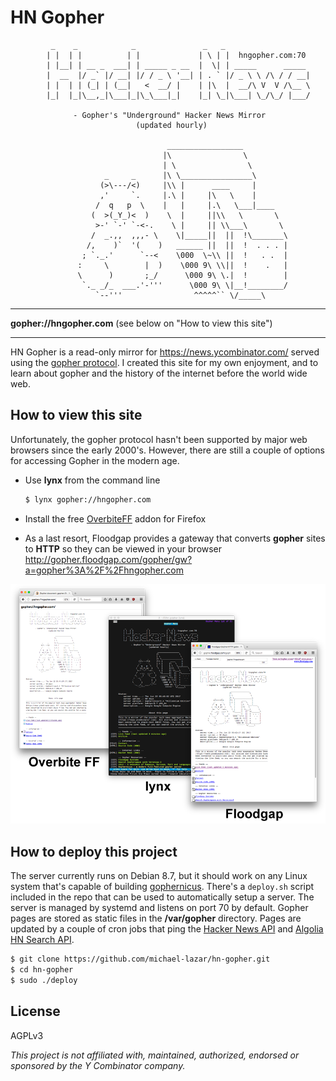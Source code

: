 # HN Gopher

```
 	     _    _            _               _   _
	    | |  | |          | |             | \ | |  hngopher.com:70
	    | |__| | __ _  ___| | _____ _ __  |  \| | _____      _____
	    |  __  |/ _` |/ __| |/ / _ \ '__| | . ` |/ _ \ \ /\ / / __|
	    | |  | | (_| | (__|   <  __/ |    | |\  |  __/\ V  V /\__ \
	    |_|  |_|\__,_|\___|_|\_\___|_|    |_| \_|\___| \_/\_/ |___/
	
	          - Gopher's "Underground" Hacker News Mirror
	                        (updated hourly)
	
	                               _________________
	                              |\                \
	                              | \                \
	                 _     _      |\ \________________\
	                (>\---/<)     |\\ |      ____     |
	                ,'     `.     |.\ |     |\   \    |
	               /  q   p  \    |   |     |.\   \___|____
	              (  >(_Y_)<  )    \  |     ||\\   \       \
	               >-' `-' `-<-.    \ |     || \\___\       \
	              /  _.,,  ,,,- \    \|_____||  ||  !\_______\
	             /,    )`  '(    )   ______ ||  ||  !  . . . |
	            ; `._.'      `--<    \000  \~\\ ||  !   . .  |
	           :     \        |  )    \000 9\ \\||  !    .   |
	           \      )       ;_/      \000 9\ \.|  !        |
	            `._ _/_  ___.'-'''      \000 9\ \|__!________/
	               `--'''                ^^^^^`` \/_____\
```

---

**gopher://hngopher.com** (see below on "How to view this site")

---

HN Gopher is a read-only mirror for https://news.ycombinator.com/ served using the [gopher protocol](https://en.wikipedia.org/wiki/Gopher_(protocol)). I created this site for my own enjoyment, and to learn about gopher and the history of the internet before the world wide web.

## How to view this site

Unfortunately, the gopher protocol hasn't been supported by major web browsers since the early 2000's. However, there are still a couple of options for accessing Gopher in the modern age.

- Use **lynx** from the command line
   ```bash
   $ lynx gopher://hngopher.com
   ```
   
- Install the free [OverbiteFF](https://addons.mozilla.org/en-US/firefox/addon/overbiteff/)
   addon for Firefox
   
- As a last resort, Floodgap provides a gateway that converts **gopher** sites to **HTTP** so they can be viewed in your browser
  http://gopher.floodgap.com/gopher/gw?a=gopher%3A%2F%2Fhngopher.com
   
![screenshot](resources/combined_screens.png)


## How to deploy this project

The server currently runs on Debian 8.7, but it should work on any Linux system that's capable of building [gophernicus](https://github.com/prologic/gophernicus). There's a ``deploy.sh`` script included in the repo that can be used
to automatically setup a server. The server is managed by systemd and listens on port 70 by default. Gopher
pages are stored as static files in the **/var/gopher** directory. Pages are updated by a couple of cron jobs
that ping the [Hacker News API](https://hacker-news.firebaseio.com/v0/) and [Algolia HN Search API](https://hn.algolia.com/api/v1/).

```bash
$ git clone https://github.com/michael-lazar/hn-gopher.git
$ cd hn-gopher
$ sudo ./deploy
```

## License

AGPLv3

*This project is not affiliated with, maintained, authorized, endorsed or sponsored by the Y Combinator company.*

